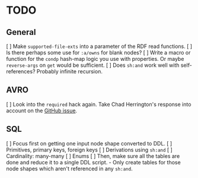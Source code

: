 # TODO

## General
[ ] Make `supported-file-exts` into a parameter of the RDF read functions.
[ ] Is there perhaps some use for `:a/owns` for blank nodes?
[ ] Write a macro or function for the `condp` hash-map logic you use with properties. Or maybe `reverse-args` on `get` would be sufficient.
[ ] Does `sh:and` work well with self-references? Probably infinite recursion.

## AVRO
[ ] Look into the `required` hack again. Take Chad Herrington's response into account on the [GitHub issue](https://github.com/deercreeklabs/lancaster/issues/20).


## SQL
[ ] Focus first on getting one input node shape converted to DDL.
    [ ] Primitives, primary keys, foreign keys
    [ ] Derivations using `sh:and`
    [ ] Cardinality: many-many
    [ ] Enums
[ ] Then, make sure all the tables are done and reduce it to a single DDL script.
    - Only create tables for those node shapes which aren't referenced in any `sh:and`.